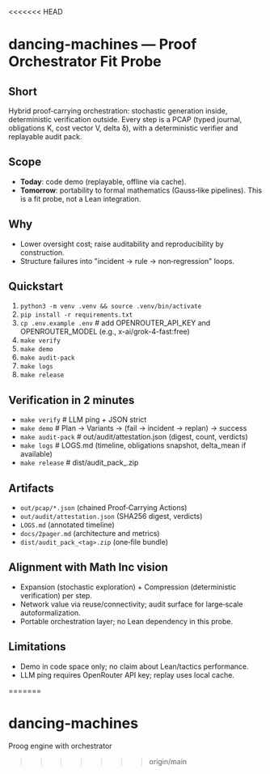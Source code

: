 <<<<<<< HEAD
# dancing-machines — Proof Orchestrator Fit Probe

## Short
Hybrid proof‑carrying orchestration: stochastic generation inside, deterministic verification outside. Every step is a PCAP (typed journal, obligations K, cost vector V, delta δ), with a deterministic verifier and replayable audit pack.

## Scope
- **Today**: code demo (replayable, offline via cache).
- **Tomorrow**: portability to formal mathematics (Gauss‑like pipelines). This is a fit probe, not a Lean integration.

## Why
- Lower oversight cost; raise auditability and reproducibility by construction.
- Structure failures into "incident → rule → non‑regression" loops.

## Quickstart
1) `python3 -m venv .venv && source .venv/bin/activate`
2) `pip install -r requirements.txt`
3) `cp .env.example .env`  # add OPENROUTER_API_KEY and OPENROUTER_MODEL (e.g., x-ai/grok-4-fast:free)
4) `make verify`
5) `make demo`
6) `make audit-pack`
7) `make logs`
8) `make release`

## Verification in 2 minutes
- `make verify`        # LLM ping + JSON strict
- `make demo`          # Plan → Variants → (fail → incident → replan) → success
- `make audit-pack`    # out/audit/attestation.json (digest, count, verdicts)
- `make logs`          # LOGS.md (timeline, obligations snapshot, delta_mean if available)
- `make release`       # dist/audit_pack_<tag>.zip

## Artifacts
- `out/pcap/*.json` (chained Proof‑Carrying Actions)
- `out/audit/attestation.json` (SHA256 digest, verdicts)
- `LOGS.md` (annotated timeline)
- `docs/2pager.md` (architecture and metrics)
- `dist/audit_pack_<tag>.zip` (one‑file bundle)

## Alignment with Math Inc vision
- Expansion (stochastic exploration) + Compression (deterministic verification) per step.
- Network value via reuse/connectivity; audit surface for large‑scale autoformalization.
- Portable orchestration layer; no Lean dependency in this probe.

## Limitations
- Demo in code space only; no claim about Lean/tactics performance.
- LLM ping requires OpenRouter API key; replay uses local cache.

=======
# dancing-machines
Proog engine with orchestrator
>>>>>>> origin/main
